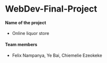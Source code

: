 # WebDev-Final-Project
#### Name of the project
- Online liquor store
#### Team members
- Felix Nampanya, Ye Bai, Chiemelie Ezeokeke
